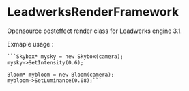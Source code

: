 LeadwerksRenderFramework
========================

Opensource posteffect render class for Leadwerks engine 3.1.

Exmaple usage :

	```Skybox* mysky = new Skybox(camera);
	mysky->SetIntensity(0.6);

	Bloom* mybloom = new Bloom(camera);
	mybloom->SetLuminance(0.08);```



